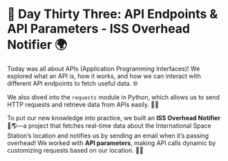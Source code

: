 # 🎯 Day Thirty Three: API Endpoints & API Parameters - ISS Overhead Notifier 🌍

Today was all about APIs (Application Programming Interfaces)! We explored what an API is, how it works, and how we can interact with different API endpoints to fetch useful data. 🌐

We also dived into the ```requests``` module in Python, which allows us to send HTTP requests and retrieve data from APIs easily. 🔄✨

To put our new knowledge into practice, we built an **ISS Overhead Notifier** 🚀🌎—a project that fetches real-time data about the International Space Station’s location and notifies us by sending an email when it’s passing overhead! We worked with **API parameters**, making API calls dynamic by customizing requests based on our location. 📍📡

